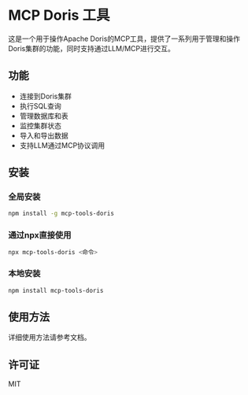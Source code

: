 # MCP Doris 工具

这是一个用于操作Apache Doris的MCP工具，提供了一系列用于管理和操作Doris集群的功能，同时支持通过LLM/MCP进行交互。

## 功能

- 连接到Doris集群
- 执行SQL查询
- 管理数据库和表
- 监控集群状态
- 导入和导出数据
- 支持LLM通过MCP协议调用

## 安装

### 全局安装

```bash
npm install -g mcp-tools-doris
```

### 通过npx直接使用

```bash
npx mcp-tools-doris <命令>
```

### 本地安装

```bash
npm install mcp-tools-doris
```

## 使用方法

详细使用方法请参考文档。

## 许可证

MIT